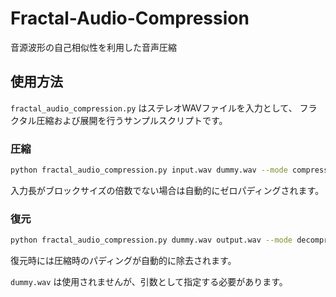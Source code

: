 # Fractal-Audio-Compression
音源波形の自己相似性を利用した音声圧縮

## 使用方法

`fractal_audio_compression.py` はステレオWAVファイルを入力として、
フラクタル圧縮および展開を行うサンプルスクリプトです。

### 圧縮

```bash
python fractal_audio_compression.py input.wav dummy.wav --mode compress --params params.npz
```

入力長がブロックサイズの倍数でない場合は自動的にゼロパディングされます。

### 復元

```bash
python fractal_audio_compression.py dummy.wav output.wav --mode decompress --params params.npz
```

復元時には圧縮時のパディングが自動的に除去されます。

`dummy.wav` は使用されませんが、引数として指定する必要があります。